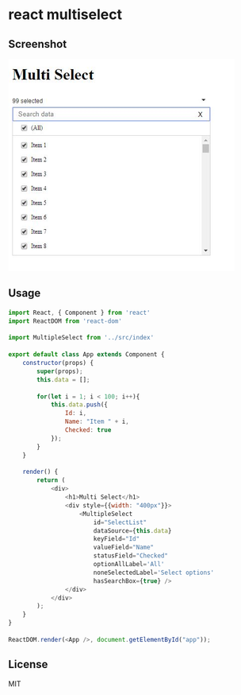 react multiselect
=========================
## Screenshot

<img src="https://raw.githubusercontent.com/9softstudio/React-components/AddReactMultiSelect/react-multiselect/screenshots/ReactMultiselect.jpg" />

## Usage
```javascript
import React, { Component } from 'react'
import ReactDOM from 'react-dom'

import MultipleSelect from '../src/index'

export default class App extends Component {
    constructor(props) {
        super(props);
        this.data = [];

        for(let i = 1; i < 100; i++){
            this.data.push({
                Id: i,
                Name: "Item " + i,
                Checked: true
            });
        }
    }

    render() {
        return (
            <div>
                <h1>Multi Select</h1>
                <div style={{width: "400px"}}>
                    <MultipleSelect
                        id="SelectList"
                        dataSource={this.data}
                        keyField="Id"
                        valueField="Name"
                        statusField="Checked"
                        optionAllLabel='All'
                        noneSelectedLabel='Select options'
                        hasSearchBox={true} />
                </div>
            </div>
        );
    }
}

ReactDOM.render(<App />, document.getElementById("app"));
```

## License

MIT